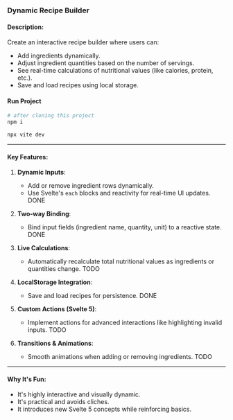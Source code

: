### **Dynamic Recipe Builder**

#### Description:
Create an interactive recipe builder where users can:
- Add ingredients dynamically.
- Adjust ingredient quantities based on the number of servings.
- See real-time calculations of nutritional values (like calories, protein, etc.).
- Save and load recipes using local storage.

#### Run Project

```bash
# after cloning this project
npm i

npx vite dev
```

---

#### Key Features:
1. **Dynamic Inputs**:
   - Add or remove ingredient rows dynamically.
   - Use Svelte's `each` blocks and reactivity for real-time UI updates.
DONE

2. **Two-way Binding**:
   - Bind input fields (ingredient name, quantity, unit) to a reactive state.
DONE

3. **Live Calculations**:
   - Automatically recalculate total nutritional values as ingredients or quantities change.
TODO

4. **LocalStorage Integration**:
   - Save and load recipes for persistence.
DONE

5. **Custom Actions (Svelte 5)**:
   - Implement actions for advanced interactions like highlighting invalid inputs.
TODO

6. **Transitions & Animations**:
   - Smooth animations when adding or removing ingredients.
TODO

---

#### Why It's Fun:
- It's highly interactive and visually dynamic.
- It's practical and avoids cliches.
- It introduces new Svelte 5 concepts while reinforcing basics.
